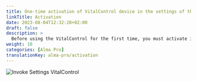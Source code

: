 ```yaml
---
title: One-time activation of VitalControl device in the settings of the automatic feeder
linkTitle: Activation
date: 2023-08-04T12:32:28+02:00
draft: false
description: >
  Before using the VitalControl for the first time, you must activate it once in the settings of Alma Pro feeder.
weight: 10
categories: [Alma Pro]
translationKey: alma-pro/activation
---
```


![Invoke Settings VitalControl](../images/open-settings-vitalcontrol.png "Invoke settings menu VitalControl")
